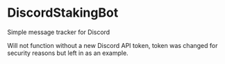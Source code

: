 # DiscordStakingBot
Simple message tracker for Discord

Will not function without a new Discord API token, token was changed for security reasons but left in as an example.
